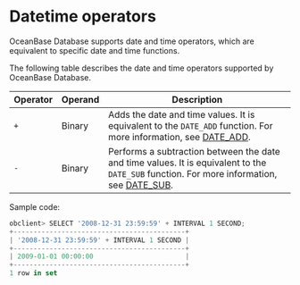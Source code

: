 # Datetime operators

OceanBase Database supports date and time operators, which are equivalent to specific date and time functions.

The following table describes the date and time operators supported by OceanBase Database.

| Operator | Operand | Description |
|-----|-----|----------------------------------------------------------------------------------------------------------|
| `+` | Binary | Adds the date and time values. It is equivalent to the `DATE_ADD` function.  For more information, see [DATE_ADD](../400.functions-of-mysql-mode/200.single-row-functions-of-mysql-mode/100.date-and-time-functions-of-mysql-mode/900.date-add-of-mysql-mode.md).  |
| `-` | Binary | Performs a subtraction between the date and time values. It is equivalent to the `DATE_SUB` function.  For more information, see [DATE_SUB](../400.functions-of-mysql-mode/200.single-row-functions-of-mysql-mode/100.date-and-time-functions-of-mysql-mode/1100.date-sub-of-mysql-mode.md).  |

Sample code:

```javascript
obclient> SELECT '2008-12-31 23:59:59' + INTERVAL 1 SECOND;
+-------------------------------------------+
| '2008-12-31 23:59:59' + INTERVAL 1 SECOND |
+-------------------------------------------+
| 2009-01-01 00:00:00                       |
+-------------------------------------------+
1 row in set
```
